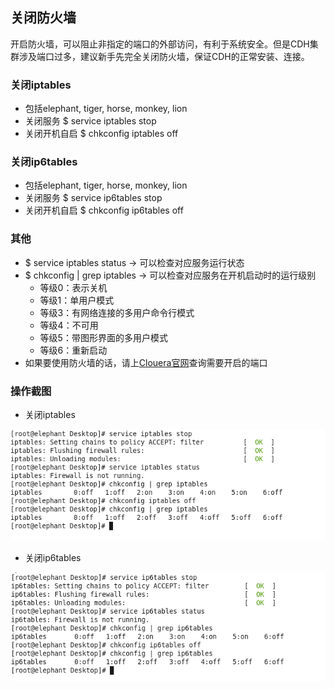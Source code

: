 ## 关闭防火墙

开启防火墙，可以阻止非指定的端口的外部访问，有利于系统安全。但是CDH集群涉及端口过多，建议新手先完全关闭防火墙，保证CDH的正常安装、连接。

### 关闭iptables
- 包括elephant, tiger, horse, monkey, lion
- 关闭服务 $ service iptables stop
- 关闭开机自启 $ chkconfig iptables off

### 关闭ip6tables
- 包括elephant, tiger, horse, monkey, lion
- 关闭服务 $ service ip6tables stop
- 关闭开机自启 $ chkconfig ip6tables off

### 其他
- $ service iptables status -> 可以检查对应服务运行状态
- $ chkconfig | grep iptables -> 可以检查对应服务在开机启动时的运行级别
	- 等级0：表示关机
	- 等级1：单用户模式
	- 等级3：有网络连接的多用户命令行模式
	- 等级4：不可用
	- 等级5：带图形界面的多用户模式
	- 等级6：重新启动
- 如果要使用防火墙的话，请上[Clouera官网](https://www.cloudera.com/)查询需要开启的端口

### 操作截图
- 关闭iptables

![关闭iptables截图](stop_iptables.png)

- 关闭ip6tables

![关闭ip6tables截图](stop_ip6tables.png)
